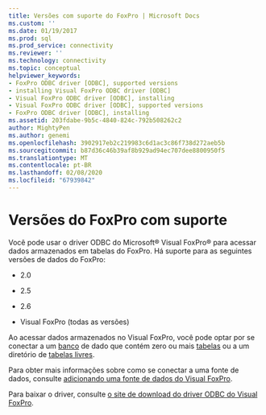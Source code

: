 ```yaml
---
title: Versões com suporte do FoxPro | Microsoft Docs
ms.custom: ''
ms.date: 01/19/2017
ms.prod: sql
ms.prod_service: connectivity
ms.reviewer: ''
ms.technology: connectivity
ms.topic: conceptual
helpviewer_keywords:
- FoxPro ODBC driver [ODBC], supported versions
- installing Visual FoxPro ODBC driver [ODBC]
- Visual FoxPro ODBC driver [ODBC], installing
- Visual FoxPro ODBC driver [ODBC], supported versions
- FoxPro ODBC driver [ODBC], installing
ms.assetid: 203fdabe-9b5c-4840-824c-792b508262c2
author: MightyPen
ms.author: genemi
ms.openlocfilehash: 3902917eb2c219983c6d1ac3c86f738d272aeb5b
ms.sourcegitcommit: b87d36c46b39af8b929ad94ec707dee8800950f5
ms.translationtype: MT
ms.contentlocale: pt-BR
ms.lasthandoff: 02/08/2020
ms.locfileid: "67939842"
---
```

# <a name="supported-versions-of-foxpro"></a>Versões do FoxPro com suporte
Você pode usar o driver ODBC do Microsoft® Visual FoxPro® para acessar dados armazenados em tabelas do FoxPro. Há suporte para as seguintes versões de dados do FoxPro:  
  
-   2.0  
  
-   2.5  
  
-   2.6  
  
-   Visual FoxPro (todas as versões)  
  
 Ao acessar dados armazenados no Visual FoxPro, você pode optar por se conectar a um [banco](../../odbc/microsoft/visual-foxpro-terminology.md) de dado que contém zero ou mais [tabelas](../../odbc/microsoft/visual-foxpro-terminology.md) ou a um diretório de [tabelas livres](../../odbc/microsoft/visual-foxpro-terminology.md).  
  
 Para obter mais informações sobre como se conectar a uma fonte de dados, consulte [adicionando uma fonte de dados do Visual FoxPro](../../odbc/microsoft/adding-a-visual-foxpro-data-source.md).  
  
 Para baixar o driver, consulte [o site de download do driver ODBC do Visual FoxPro](https://go.microsoft.com/fwlink/?LinkId=121318).
